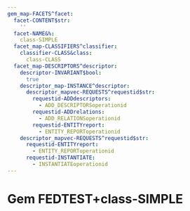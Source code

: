 ```yaml
---
gem_map-FACETS^facet:
  facet-CONTENT$str:
    ''
  facet-NAME&%:
    class-SIMPLE
  facet_map-CLASSIFIERS^classifier:
    classifier-CLASS&class:
      class-CLASS
  facet_map-DESCRIPTORS^descriptor:
    descriptor-INVARIANT$bool:
      true
    descriptor_map-INSTANCE^descriptor:
      descriptor_mapvec-REQUESTS^requestid$str:
        requestid-ADDdescriptors:
          - ADD_DESCRIPTORSoperationid
        requestid-ADDrelations:
          - ADD_RELATIONSoperationid
        requestid-ENTITYreport:
          - ENTITY_REPORToperationid
    descriptor_mapvec-REQUESTS^requestid$str:
      requestid-ENTITYreport:
        - ENTITY_REPORToperationid
      requestid-INSTANTIATE:
        - INSTANTIATEoperationid
---
```

# Gem FEDTEST+class-SIMPLE

